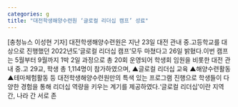 ```yaml
---
categories: g
title: "대전학생해양수련원 ‘글로컬 리더십 캠프’ 성료"
---
```

[충청뉴스 이성현 기자] 대전학생해양수련원은 지난 23일 대전 관내 중․고등학교를 대상으로 진행했던 2022년도‘글로컬 리더십 캠프’모두 마쳤다고 26일 밝혔다.이번 캠프는 5월부터 9월까지 1박 2일 과정으로 총 20회 운영되어 학생회 임원을 비롯한 대전 관내 중․고 29교, 학생 총 1,114명이 참가하였으며, ▲글로컬 리더십 교육 ▲해양수련활동 ▲테마체험활동 등 대전학생해양수련원만의 특색 있는 프로그램 진행으로 학생들이 다양한 경험을 통해 리더십 역량을 키우는 계기를 제공하였다.‘글로컬 리더십’이란 지역 간, 나라 간 서로 존